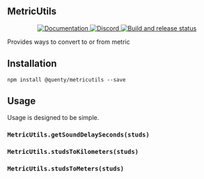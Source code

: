 ## MetricUtils
<div align="center">
  <a href="http://quenty.github.io/api/">
    <img src="https://img.shields.io/badge/docs-website-green.svg" alt="Documentation" />
  </a>
  <a href="https://discord.gg/mhtGUS8">
    <img src="https://img.shields.io/badge/discord-nevermore-blue.svg" alt="Discord" />
  </a>
  <a href="https://github.com/Quenty/NevermoreEngine/actions">
    <img src="https://github.com/Quenty/NevermoreEngine/actions/workflows/build.yml/badge.svg" alt="Build and release status" />
  </a>
</div>

Provides ways to convert to or from metric

## Installation
```
npm install @quenty/metricutils --save
```

## Usage
Usage is designed to be simple.

### `MetricUtils.getSoundDelaySeconds(studs)`

### `MetricUtils.studsToKilometers(studs)`

### `MetricUtils.studsToMeters(studs)`

